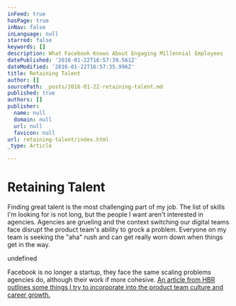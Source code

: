 ```yaml
---
inFeed: true
hasPage: true
inNav: false
inLanguage: null
starred: false
keywords: []
description: What Facebook Knows About Engaging Millennial Employees
datePublished: '2016-01-22T16:57:39.561Z'
dateModified: '2016-01-22T16:57:35.996Z'
title: Retaining Talent
author: []
sourcePath: _posts/2016-01-22-retaining-talent.md
published: true
authors: []
publisher:
  name: null
  domain: null
  url: null
  favicon: null
url: retaining-talent/index.html
_type: Article

---
```

# Retaining Talent

Finding great talent is the most challenging part of my job. The list of skills I'm looking for is not long, but the people I want aren't interested in agencies. Agencies are grueling and the context switching our digital teams face disrupt the product team's ability to grock a problem. Everyone on my team is seeking the "aha" rush and can get really worn down when things get in the way.

undefined

Facebook is no longer a startup, they face the same scaling problems agencies do, although their work if more cohesive. [An article from HBR outlines some things I try to incorporate into the product team culture and career growth.][0]

[0]: https://hbr.org/2015/12/what-facebook-knows-about-engaging-millennial-employees